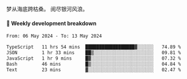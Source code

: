 梦从海底跨枯桑。
阅尽银河风浪。


#### 📝 Weekly development breakdown

<!--START_SECTION:waka-->

```txt
From: 06 May 2024 - To: 13 May 2024

TypeScript   11 hrs 54 mins  ██████████████████▓░░░░░░   74.89 %
JSON         1 hr 33 mins    ██▒░░░░░░░░░░░░░░░░░░░░░░   09.81 %
JavaScript   1 hr 9 mins     █▓░░░░░░░░░░░░░░░░░░░░░░░   07.32 %
Bash         46 mins         █▒░░░░░░░░░░░░░░░░░░░░░░░   04.84 %
Text         23 mins         ▓░░░░░░░░░░░░░░░░░░░░░░░░   02.47 %
```

<!--END_SECTION:waka-->



